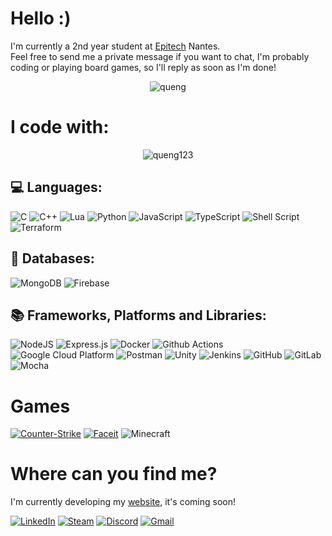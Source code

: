 # Hello :)

I'm currently a 2nd year student at [Epitech](https://www.epitech.eu/) Nantes.   
Feel free to send me a private message if you want to chat, I'm probably coding or playing board games, so I'll reply as soon as I'm done!
<div align="center">
<img src="https://spotify-github-profile.vercel.app/api/view?uid=quentin.brejoin&cover_image=true&theme=natemoo-re&show_offline=false&background_color=121212&interchange=false" alt="queng" />
</div>

# I code with:

<div align="center">
<img src="https://github-readme-streak-stats.herokuapp.com/?user=queng123&hide_border=true&background=00000000&currStreakNum=C3D1D9&theme=github-dark-blue" alt="queng123" />
</div>

## 💻 Languages:
![C](https://img.shields.io/badge/C-00599C?style=for-the-badge&logo=c&logoColor=white)
![C++](https://img.shields.io/badge/c++-%2300599C.svg?style=for-the-badge&logo=c%2B%2B&logoColor=white)
![Lua](https://img.shields.io/badge/lua-%232C2D72.svg?style=for-the-badge&logo=lua&logoColor=white)
![Python](https://img.shields.io/badge/python-3670A0?style=for-the-badge&logo=python&logoColor=ffdd54)
![JavaScript](https://img.shields.io/badge/javascript-%23323330.svg?style=for-the-badge&logo=javascript&logoColor=%23F7DF1E)
![TypeScript](https://img.shields.io/badge/-TypeScript-007ACC?style=for-the-badge&logo=typescript&logoColor=white)
![Shell Script](https://img.shields.io/badge/shell_script-%23121011.svg?style=for-the-badge&logo=gnu-bash&logoColor=white)
![Terraform](https://img.shields.io/badge/Terraform-7B42BC?style=for-the-badge&logo=terraform&logoColor=white)

## 📁 Databases:
![MongoDB](https://img.shields.io/badge/-MongoDB-13aa52?style=for-the-badge&logo=mongodb&logoColor=white)
![Firebase](https://img.shields.io/badge/firebase-%23039BE5.svg?style=for-the-badge&logo=firebase)

## 📚 Frameworks, Platforms and Libraries:
![NodeJS](https://img.shields.io/badge/node.js-6DA55F?style=for-the-badge&logo=node.js&logoColor=white)
![Express.js](https://img.shields.io/badge/express.js-%23404d59.svg?style=for-the-badge&logo=express&logoColor=%2361DAFB)
![Docker](https://img.shields.io/badge/-Docker-46a2f1?style=for-the-badge&logo=docker&logoColor=white)
![Github Actions](https://img.shields.io/badge/-Github_Actions-2088FF?style=for-the-badge&logo=github-actions&logoColor=white)
![Google Cloud Platform](https://img.shields.io/badge/-Google_Cloud_Platform-1a73e8?style=for-the-badge&logo=google-cloud&logoColor=white)
![Postman](https://img.shields.io/badge/Postman-FF6C37?style=for-the-badge&logo=postman&logoColor=white)
![Unity](https://img.shields.io/badge/Unity-%23121011?style=for-the-badge&logo=unity&logoColor=white)
![Jenkins](https://img.shields.io/badge/Jenkins-%FF000?style=for-the-badge&color=D24939&logo=jenkins&logoColor=white)
![GitHub](https://img.shields.io/badge/GitHub-%23121011?style=for-the-badge&logo=github&logoColor=white)
![GitLab](https://img.shields.io/badge/GitLab-e2432a?style=for-the-badge&logo=gitlab&logoColor=white)
![Mocha](https://img.shields.io/badge/Mocha-8D6748?style=for-the-badge&logo=mocha&logoColor=white)

# Games
<a href="https://store.steampowered.com/app/730/CounterStrike_Global_Offensive/" target="_blank"><img alt="Counter-Strike" src="https://img.shields.io/badge/❤️CounterStrike❤️-de9b35?style=for-the-badge&logo=counter-strike&logoColor=white" /></a>
<a href="https://www.faceit.com/fr/players/quengg" target="_blank"><img alt="Faceit" src="https://img.shields.io/badge/faceit-black?logo=faceit&logoColor=FF5500&style=for-the-badge" /></a>
![Minecraft](https://img.shields.io/badge/Minecraft-62B47A?style=for-the-badge&logo=hackthebox&logoColor=white)

# Where can you find me?
I'm currently developing my [website](https://www.queng.tech/), it's coming soon!

<a href="https://www.linkedin.com/in/quentin-brejoin" target="_blank"><img alt="LinkedIn" src="https://img.shields.io/badge/linkedin-%230077B5.svg?&style=for-the-badge&logo=linkedin&logoColor=white" /></a>
<a href="https://steamcommunity.com/id/quengg/" target="_blank"><img alt="Steam" src="https://img.shields.io/badge/Steam-%23121011?style=for-the-badge&logo=steam&logoColor=white" /></a>
<a href="https://discord.com/" target="_blank"><img alt="Discord" src="https://img.shields.io/badge/queng%234879-Discord-7289da?style=for-the-badge&logo=discord&logoColor=white" /></a>
<a href="mailto:duongnguyen18@siggraph.org" target="_blank"><img alt="Gmail" src="https://img.shields.io/badge/gmail-ffffff.svg?&style=for-the-badge&logo=gmail&logoColor=c71610" /></a>
